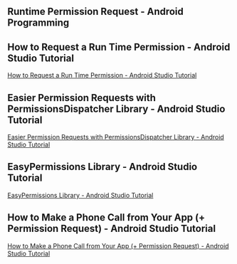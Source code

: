 ## Runtime Permission Request - Android Programming
## How to Request a Run Time Permission - Android Studio Tutorial
[How to Request a Run Time Permission - Android Studio Tutorial](https://www.youtube.com/watch?v=SMrB97JuIoM&list=PLrnPJCHvNZuDKMpu23RJ2NjQif6FuYzRV)  
  
## Easier Permission Requests with PermissionsDispatcher Library - Android Studio Tutorial
[Easier Permission Requests with PermissionsDispatcher Library - Android Studio Tutorial](https://www.youtube.com/watch?v=RLCykrvV5Ww&list=PLrnPJCHvNZuDKMpu23RJ2NjQif6FuYzRV&index=2)  
  
## EasyPermissions Library - Android Studio Tutorial
[EasyPermissions Library - Android Studio Tutorial](https://www.youtube.com/watch?v=iHbdDAOJHIU&list=PLrnPJCHvNZuDKMpu23RJ2NjQif6FuYzRV&index=3)  
  
## How to Make a Phone Call from Your App (+ Permission Request) - Android Studio Tutorial
[How to Make a Phone Call from Your App (+ Permission Request) - Android Studio Tutorial](https://www.youtube.com/watch?v=UDwj5j4tBYg&list=PLrnPJCHvNZuDKMpu23RJ2NjQif6FuYzRV&index=4)  
  